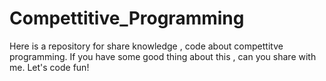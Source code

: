 # Compettitive_Programming


  Here is a repository for share knowledge , code about compettitve programming. If you have some good thing about this , can you share with me. Let's code fun! 
